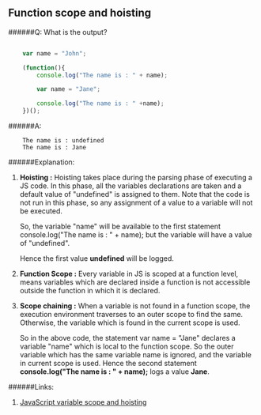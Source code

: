 ## Function scope and hoisting

######Q: What is the output?

```js

	var name = "John";

	(function(){
	  	console.log("The name is : " + name);

	  	var name = "Jane";

	  	console.log("The name is : " +name);
	})();

```

######A:

```
	The name is : undefined
	The name is : Jane

```

######Explanation:

1. **Hoisting :** Hoisting takes place during the parsing phase of executing a JS code. In this phase, all the variables declarations are taken and a default value of "undefined" is assigned to them. Note that the code is not run in this phase, so any assignment of a value to a variable will not be executed.

	So, the variable "name" will be available to the first statement console.log("The name is : " + name); but the variable will have a value of "undefined".

	Hence the first value **undefined** will be logged.


2. **Function Scope :**  Every variable in JS is scoped at a function level, means variables which are declared inside a function is not accessible outside the function in which it is declared.

3. **Scope chaining :** When a variable is not found in a function scope, the execution environment traverses to an outer scope to find the same. Otherwise, the variable which is found in the current scope is used.

	So in the above code, the statement var name = "Jane" declares a variable "name" which is local to the function scope. So the outer variable which has the same variable name is ignored, and the variable in current scope is used. Hence the second statement **console.log("The name is : " + name);** logs a value **Jane**.
	
######Links:

1. [JavaScript variable scope and hoisting](http://javascriptissexy.com/javascript-variable-scope-and-hoisting-explained/)
